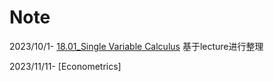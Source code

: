 # Note
2023/10/1- [18.01_Single Variable Calculus](https://github.com/EthanWang07/Note/raw/main/MIT%2018.01%20Single%20Variable%20Calculus.pdf)
基于lecture进行整理

2023/11/11- [Econometrics]